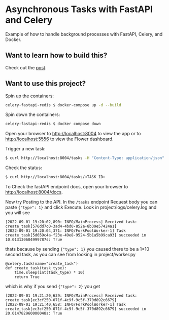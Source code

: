 # Asynchronous Tasks with FastAPI and Celery

Example of how to handle background processes with FastAPI, Celery, and Docker.

## Want to learn how to build this?

Check out the [post](https://testdriven.io/blog/fastapi-and-celery/).

## Want to use this project?

Spin up the containers:

```sh
celery-fastapi-redis $ docker-compose up -d --build
```

Spin down the containers:

```sh
celery-fastapi-redis $ docker compose down 
```

Open your browser to [http://localhost:8004](http://localhost:8004) to view the app or to [http://localhost:5556](http://localhost:5556) to view the Flower dashboard.

Trigger a new task:

```sh
$ curl http://localhost:8004/tasks -H "Content-Type: application/json" --data '{"type": 0}'
```

Check the status:

```sh
$ curl http://localhost:8004/tasks/<TASK_ID>
```

To Check the fastAPI endpoint docs, open your browser to [http://localhost:8004/docs](http://localhost:8004/docs). 


Now try Posting to the API. In the `/tasks` endpoint Request body you can paste `{"type": 1}` and click Execute. Look in project/logs/celery.log and you will see

```
[2022-09-01 19:20:02,890: INFO/MainProcess] Received task: create_task[576dd7c0-3ad4-4bd0-852a-8b39e57424a1]  
[2022-09-01 19:20:04,371: INFO/ForkPoolWorker-1] Task create_task[5d659c4a-f23e-49e8-9524-5b1a5b99ca93] succeeded in 10.013130604999787s: True
```

thats because by sending `{"type": 1}` you caused there to be a 1*10 second task, as you can see from looking in project/worker.py

```
@celery.task(name="create_task")
def create_task(task_type):
    time.sleep(int(task_type) * 10)
    return True
```

which is why if you send `{"type": 2}` you get 

```
[2022-09-01 19:21:20,639: INFO/MainProcess] Received task: create_task[ec3cf250-071f-4c9f-9c5f-370d892c6679]  
[2022-09-01 19:21:40,658: INFO/ForkPoolWorker-1] Task create_task[ec3cf250-071f-4c9f-9c5f-370d892c6679] succeeded in 20.014782960000048s: True
```